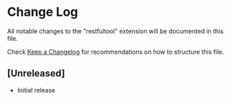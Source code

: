 # Change Log

All notable changes to the "restfultool" extension will be documented in this file.

Check [Keep a Changelog](http://keepachangelog.com/) for recommendations on how to structure this file.

## [Unreleased]

- Initial release